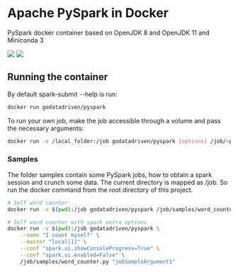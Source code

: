 # Apache PySpark in Docker

PySpark docker container based on OpenJDK 8 and OpenJDK 11 and Miniconda 3

[![](https://images.microbadger.com/badges/image/godatadriven/pyspark.svg)](https://microbadger.com/images/godatadriven/pyspark "Get your own image badge on microbadger.com") [![](https://images.microbadger.com/badges/version/godatadriven/pyspark.svg)](https://microbadger.com/images/godatadriven/pyspark "Get your own version badge on microbadger.com") 

## Running the container
By default spark-submit --help is run:

```bash
docker run godatadriven/pyspark 
```

To run your own job, make the job accessible through a volume and pass the necessary arguments:

```bash
docker run -v /local_folder:/job godatadriven/pyspark [options] /job/<python file> [app arguments]
```

### Samples

The folder samples contain some PySpark jobs, how to obtain a spark session and crunch some data. The current directory is mapped as /job. So run the docker command from the root directory of this project.

```bash
# Self word counter:
docker run -v $(pwd):/job godatadriven/pyspark /job/samples/word_counter.py

# Self word counter with spark extra options
docker run -v $(pwd):/job godatadriven/pyspark \
	--name "I count myself" \
	--master "local[1]" \
	--conf "spark.ui.showConsoleProgress=True" \
	--conf "spark.ui.enabled=False" \
	/job/samples/word_counter.py "jobSampleArgument1"
```

